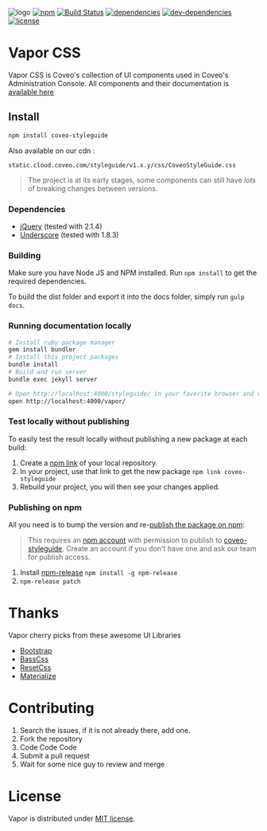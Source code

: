 ![logo](vapor.gif)
[![npm](https://img.shields.io/npm/v/npm.svg?maxAge=2592000&style=flat-square)](https://www.npmjs.com/package/coveo-styleguide)
[![Build Status](https://img.shields.io/travis/coveo/vapor.svg?style=flat-square)](https://travis-ci.org/coveo/vapor)
[![dependencies](https://img.shields.io/david/coveo/vapor.svg?style=flat-square)](https://david-dm.org/coveo/vapor#info=dependencies&view=list)
[![dev-dependencies](https://img.shields.io/david/dev/coveo/vapor.svg?style=flat-square)](https://david-dm.org/coveo/vapor#info=devDependencies&view=table)
[![license](http://img.shields.io/badge/license-MIT-blue.svg?style=flat-square)](LICENSE)

# Vapor CSS

Vapor CSS is Coveo's collection of UI components used in Coveo's Administration Console. All components and their documentation is [available here](http://coveo.github.io/vapor/)

## Install

```sh
npm install coveo-styleguide
```

Also available on our cdn :

```
static.cloud.coveo.com/styleguide/v1.x.y/css/CoveoStyleGuide.css
```

> The project is at its early stages, some components can still have _lots_ of breaking changes between versions.

### Dependencies

- [jQuery](https://jquery.com/) (tested with 2.1.4)
- [Underscore](http://underscorejs.org/)  (tested with 1.8.3)

### Building
Make sure you have Node JS and NPM installed.
Run `npm install` to get the required dependencies.

To build the dist folder and export it into the docs folder, simply run `gulp docs`.

### Running documentation locally

```sh
# Install ruby package manager
gem install bundler
# Install this project packages
bundle install
# Build and run server
bundle exec jekyll server

# Open http://localhost:4000/styleguide/ in your favorite browser and voila!
open http://localhost:4000/vapor/
```

### Test locally without publishing
To easily test the result locally without publishing a new package at each build:

1. Create a [npm link](https://docs.npmjs.com/cli/link) of your local repository.
2. In your project, use that link to get the new package `npm link coveo-styleguide`
3. Rebuild your project, you will then see your changes applied.

### Publishing on npm
All you need is to bump the version and re-[publish the package on npm](https://docs.npmjs.com/getting-started/publishing-npm-packages):

> This requires an [npm account](https://www.npmjs.com/signup) with permission to publish to [coveo-styleguide](https://www.npmjs.com/package/coveo-styleguide). Create an account if you don't have one and ask our team for publish access.

1. Install [npm-release](https://github.com/phuu/npm-release) `npm install -g npm-release`
2. `npm-release patch`

# Thanks

Vapor cherry picks from these awesome UI Libraries

* [Bootstrap](https://github.com/twbs/bootstrap)
* [BassCss](https://github.com/basscss/basscss)
* [ResetCss](http://meyerweb.com/eric/tools/css/reset/)
* [Materialize](https://github.com/Dogfalo/materialize)

# Contributing

1. Search the issues, if it is not already there, add one.
2. Fork the repository
3. Code Code Code
4. Submit a pull request
5. Wait for some nice guy to review and merge

# License
Vapor is distributed under [MIT license](LICENSE).

